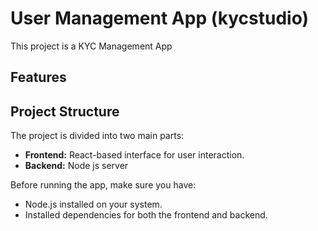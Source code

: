 # User Management App (kycstudio)

This project is a KYC Management App

## Features

## Project Structure

The project is divided into two main parts:

- **Frontend:** React-based interface for user interaction.
- **Backend:** Node js server

Before running the app, make sure you have:

- Node.js installed on your system.
- Installed dependencies for both the frontend and backend.
